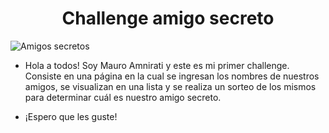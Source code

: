<h1 align="center"> Challenge amigo secreto </h1>

![Amigos secretos](https://github.com/user-attachments/assets/64f4294e-d5fb-41c6-9a9b-4292b36c669e)

- Hola a todos! Soy Mauro Amnirati y este es mi primer challenge. Consiste en una página en la cual se ingresan los nombres de nuestros amigos, se visualizan en una lista y se realiza un sorteo de los mismos para determinar cuál es nuestro amigo secreto.

- ¡Espero que les guste!

